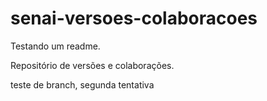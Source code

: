 # senai-versoes-colaboracoes

Testando um readme.

Repositório de versões e colaborações.

teste de branch, segunda tentativa
